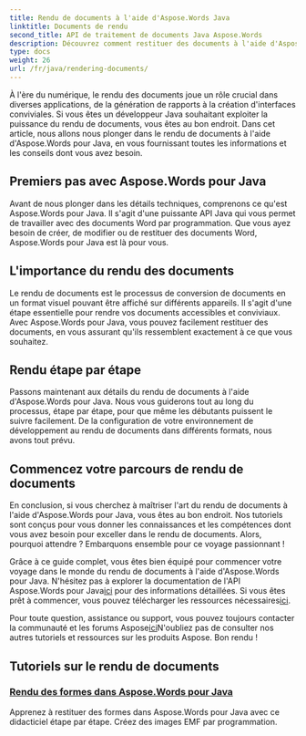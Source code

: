 ```yaml
---
title: Rendu de documents à l'aide d'Aspose.Words Java
linktitle: Documents de rendu
second_title: API de traitement de documents Java Aspose.Words
description: Découvrez comment restituer des documents à l'aide d'Aspose.Words pour Java dans ce didacticiel complet. Obtenez des conseils, des astuces et des exemples étape par étape pour un rendu efficace des documents.
type: docs
weight: 26
url: /fr/java/rendering-documents/
---
```


À l'ère du numérique, le rendu des documents joue un rôle crucial dans diverses applications, de la génération de rapports à la création d'interfaces conviviales. Si vous êtes un développeur Java souhaitant exploiter la puissance du rendu de documents, vous êtes au bon endroit. Dans cet article, nous allons nous plonger dans le rendu de documents à l'aide d'Aspose.Words pour Java, en vous fournissant toutes les informations et les conseils dont vous avez besoin.

## Premiers pas avec Aspose.Words pour Java

Avant de nous plonger dans les détails techniques, comprenons ce qu'est Aspose.Words pour Java. Il s'agit d'une puissante API Java qui vous permet de travailler avec des documents Word par programmation. Que vous ayez besoin de créer, de modifier ou de restituer des documents Word, Aspose.Words pour Java est là pour vous.

## L'importance du rendu des documents

Le rendu de documents est le processus de conversion de documents en un format visuel pouvant être affiché sur différents appareils. Il s'agit d'une étape essentielle pour rendre vos documents accessibles et conviviaux. Avec Aspose.Words pour Java, vous pouvez facilement restituer des documents, en vous assurant qu'ils ressemblent exactement à ce que vous souhaitez.

## Rendu étape par étape

Passons maintenant aux détails du rendu de documents à l'aide d'Aspose.Words pour Java. Nous vous guiderons tout au long du processus, étape par étape, pour que même les débutants puissent le suivre facilement. De la configuration de votre environnement de développement au rendu de documents dans différents formats, nous avons tout prévu.

## Commencez votre parcours de rendu de documents

En conclusion, si vous cherchez à maîtriser l'art du rendu de documents à l'aide d'Aspose.Words pour Java, vous êtes au bon endroit. Nos tutoriels sont conçus pour vous donner les connaissances et les compétences dont vous avez besoin pour exceller dans le rendu de documents. Alors, pourquoi attendre ? Embarquons ensemble pour ce voyage passionnant !

 Grâce à ce guide complet, vous êtes bien équipé pour commencer votre voyage dans le monde du rendu de documents à l'aide d'Aspose.Words pour Java. N'hésitez pas à explorer la documentation de l'API Aspose.Words pour Java[ici](https://reference.aspose.com/words/java/) pour des informations détaillées. Si vous êtes prêt à commencer, vous pouvez télécharger les ressources nécessaires[ici](https://releases.aspose.com/words/java/).

 Pour toute question, assistance ou support, vous pouvez toujours contacter la communauté et les forums Aspose[ici](https://forum.aspose.com/)N'oubliez pas de consulter nos autres tutoriels et ressources sur les produits Aspose. Bon rendu !

## Tutoriels sur le rendu de documents
### [Rendu des formes dans Aspose.Words pour Java](./rendering-shapes/)
Apprenez à restituer des formes dans Aspose.Words pour Java avec ce didacticiel étape par étape. Créez des images EMF par programmation.